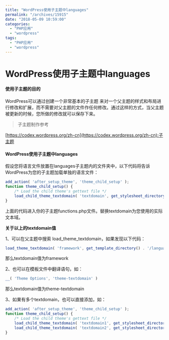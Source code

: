 ```yaml
---
title: "WordPress使用子主题中languages"
permalink: "/archives/15915"
date: "2018-05-09 10:59:00"
categories: 
  - "PHP应用"
  - "wordpress"
tags: 
  - "PHP应用"
  - "wordpress"
---
```


# WordPress使用子主题中languages

#### 使用子主题的目的

WordPress可以通过创建一个非常基本的子主题 来对一个父主题的样式和布局进行修改和扩展，而不需要对父主题的文件作任何修改。通过这样的方式，当父主题被更新的时候，您所做的修改就可以保存下来。

> 子主题制作参考

[https://codex.wordpress.org/zh-cn](https://codex.wordpress.org/zh-cn):子主题

#### WordPress使用子主题中languages

假设您将语言文件放置在languages子主题内的文件夹中，以下代码将告诉WordPress为您的子主题加载单独的语言文件：

``` js 
add_action( 'after_setup_theme', 'theme_child_setup' );
function theme_child_setup() {
    /* Load the child theme's gettext file */
    load_child_theme_textdomain( 'textdomain', get_stylesheet_directory() . '/languages' );
}
```

上面的代码进入你的子主题functions.php文件。替换textdomain为您使用的实际文本域。

**关于以上的textdomain值**

1、可以在父主题中搜索 load\_theme\_textdomain，如果发现以下代码：

``` js 
load_theme_textdomain( 'framework', get_template_directory() . '/languages' );
```

那么textdomain值为framework

2、也可以在模板文件中翻译语句，如：

``` js 
__( 'Theme Options', 'theme-textdomain' )
```

那么textdomain值为theme-textdomain

3、如果有多个textdomain，也可以直接添加，如：

``` js 
add_action( 'after_setup_theme', 'theme_child_setup' );
function theme_child_setup() {
    /* Load the child theme's gettext file */
    load_child_theme_textdomain( 'textdomain1', get_stylesheet_directory() . '/languages' );
    load_child_theme_textdomain( 'textdomain2', get_stylesheet_directory() . '/languages' );
}
```
